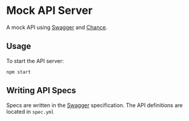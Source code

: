 # Mock API Server

A mock API using [Swagger](http://swagger.io/specification/) and [Chance](http://chancejs.com/).

## Usage

To start the API server:

```
npm start
```

## Writing API Specs

Specs are written in the [Swagger](http://swagger.io/specification/) specification. The API definitions are located in `spec.yml`
